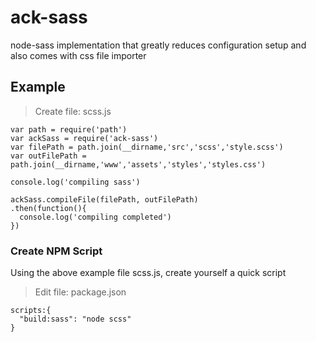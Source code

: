 # ack-sass
node-sass implementation that greatly reduces configuration setup and also comes with css file importer

## Example
> Create file: scss.js
```
var path = require('path')
var ackSass = require('ack-sass')
var filePath = path.join(__dirname,'src','scss','style.scss')
var outFilePath = path.join(__dirname,'www','assets','styles','styles.css')

console.log('compiling sass')

ackSass.compileFile(filePath, outFilePath)
.then(function(){
  console.log('compiling completed')
})
```

### Create NPM Script
Using the above example file scss.js, create yourself a quick script
> Edit file: package.json
```
scripts:{
  "build:sass": "node scss"
}
```